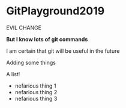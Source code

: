 # GitPlayground2019

EVIL CHANGE

**But I know lots of git commands**


I am certain that git will be useful in the future

Adding some things


A list!

- nefarious thing 1
- nefarious thing 2
- nefarious thing 3